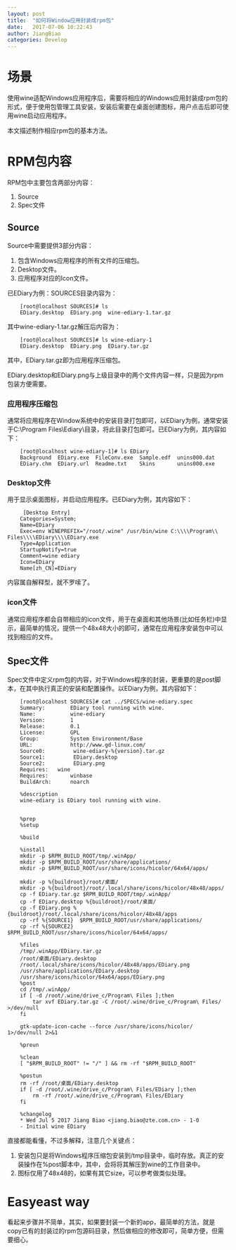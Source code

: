 ```yaml
---
layout: post
title:  "如何将Window应用封装成rpm包"
date:   2017-07-06 10:22:43
author: JiangBiao
categories: Develop
---
```


#  场景

使用wine适配Windows应用程序后，需要将相应的Windows应用封装成rpm包的形式，便于使用包管理工具安装，安装后需要在桌面创建图标，用户点击后即可使用wine启动应用程序。

本文描述制作相应rpm包的基本方法。
  
# RPM包内容

RPM包中主要包含两部分内容：

1. Source
2. Spec文件

## Source

Source中需要提供3部分内容：

1. 包含Windows应用程序的所有文件的压缩包。
2. Desktop文件。
3. 应用程序对应的Icon文件。

已EDiary为例：SOURCES目录内容为：

		[root@localhost SOURCES]# ls
		EDiary.desktop  EDiary.png  wine-ediary-1.tar.gz

其中wine-ediary-1.tar.gz解压后内容为：

		[root@localhost SOURCES]# ls wine-ediary-1
		EDiary.desktop  EDiary.png  EDiary.tar.gz

其中，EDiary.tar.gz即为应用程序压缩包。

EDiary.desktop和EDiary.png与上级目录中的两个文件内容一样，只是因为rpm包装方便需要。


### 应用程序压缩包

通常将应用程序在Window系统中的安装目录打包即可，以EDiary为例，通常安装于C:\Program Files\Ediary<Ver>\目录，将此目录打包即可。已EDiary为例，其内容如下：

		[root@localhost wine-ediary-1]# ls EDiary
		Background  EDiary.exe  FileConv.exe  Sample.edf  unins000.dat
		EDiary.chm  EDiary.url  Readme.txt    Skins       unins000.exe

### Desktop文件

 用于显示桌面图标，并启动应用程序。已EDiary为例，其内容如下：
 
		 [Desktop Entry]
		Categories=System;
		Name=EDiary
		Exec=env WINEPREFIX="/root/.wine" /usr/bin/wine C:\\\\Program\\ Files\\\\EDiary\\\\EDiary.exe 
		Type=Application
		StartupNotify=true
		Comment=wine ediary
		Icon=EDiary
		Name[zh_CN]=EDiary
		
内容属自解释型，就不罗嗦了。

### icon文件

通常应用程序都会自带相应的icon文件，用于在桌面和其他场景(比如任务栏)中显示，最简单的情况，提供一个48x48大小的即可，通常在应用程序安装包中可以找到相应的文件。

## Spec文件

Spec文件中定义rpm包的内容，对于Windows程序的封装，更重要的是post脚本，在其中执行真正的安装和配置操作。以EDiary为例，其内容如下：

		[root@localhost SOURCES]# cat ../SPECS/wine-ediary.spec 
		Summary:        EDiary tool running with wine. 
		Name:           wine-ediary
		Version:        1
		Release:        0.1
		License:        GPL
		Group:          System Environment/Base
		URL:            http://www.gd-linux.com/
		Source0:         wine-ediary-%{version}.tar.gz
		Source1:         EDiary.desktop
		Source2:         EDiary.png
		Requires:	wine
		Requires:       winbase
		BuildArch:      noarch

		%description
		wine-ediary is EDiary tool running with wine.


		%prep
		%setup 

		%build

		%install
		mkdir -p $RPM_BUILD_ROOT/tmp/.winApp/
		mkdir -p $RPM_BUILD_ROOT/usr/share/applications/
		mkdir -p $RPM_BUILD_ROOT/usr/share/icons/hicolor/64x64/apps/

		mkdir -p %{buildroot}/root/桌面/
		mkdir -p %{buildroot}/root/.local/share/icons/hicolor/48x48/apps/
		cp -f EDiary.tar.gz $RPM_BUILD_ROOT/tmp/.winApp/
		cp -f EDiary.desktop %{buildroot}/root/桌面/
		cp -f EDiary.png %{buildroot}/root/.local/share/icons/hicolor/48x48/apps
		cp -rf %{SOURCE1}  $RPM_BUILD_ROOT/usr/share/applications/
		cp -rf %{SOURCE2}  $RPM_BUILD_ROOT/usr/share/icons/hicolor/64x64/apps/

		%files
		/tmp/.winApp/EDiary.tar.gz
		/root/桌面/EDiary.desktop
		/root/.local/share/icons/hicolor/48x48/apps/EDiary.png
		/usr/share/applications/EDiary.desktop
		/usr/share/icons/hicolor/64x64/apps/EDiary.png
		%post
		cd /tmp/.winApp/
		if [ -d /root/.wine/drive_c/Program\ Files ];then
			tar xvf EDiary.tar.gz -C /root/.wine/drive_c/Program\ Files/ >/dev/null
		fi

		gtk-update-icon-cache --force /usr/share/icons/hicolor/  1>/dev/null 2>&1

		%preun

		%clean
		[ "$RPM_BUILD_ROOT" != "/" ] && rm -rf "$RPM_BUILD_ROOT"

		%postun
		rm -rf /root/桌面/EDiary.desktop 
		if [ -d /root/.wine/drive_c/Program\ Files/EDiary ];then
			rm -rf /root/.wine/drive_c/Program\ Files/EDiary
		fi

		%changelog
		* Wed Jul 5 2017 Jiang Biao <jiang.biao@zte.com.cn> - 1-0
		- Initial wine EDiary

直接都能看懂，不过多解释，注意几个关键点：

1. 安装包只是将Windows程序压缩包安装到/tmp目录中，临时存放。真正的安装操作在%post脚本中，其中，会将将其解压到wine的工作目录中。
2. 图标仅用了48x48的，如果有其它size，可以参考做类似处理。

# Easyeast way

看起来步骤并不简单，其实，如果要封装一个新的app，最简单的方法，就是copy已有的封装过的rpm包源码目录，然后做相应的修改即可，简单方便，但需要细心。

